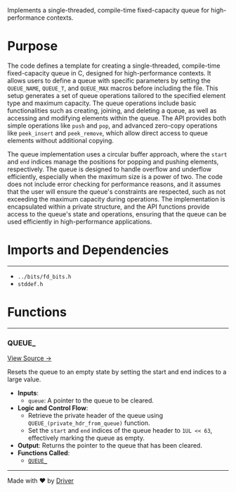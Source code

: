 <!--------------------------------------------------------------------------------->
<!-- IMPORTANT: This file is auto-generated by Driver (https://driver.ai). -------->
<!-- Manual edits may be overwritten on future commits. --------------------------->
<!--------------------------------------------------------------------------------->

Implements a single-threaded, compile-time fixed-capacity queue for high-performance contexts.

# Purpose
The code defines a template for creating a single-threaded, compile-time fixed-capacity queue in C, designed for high-performance contexts. It allows users to define a queue with specific parameters by setting the `QUEUE_NAME`, `QUEUE_T`, and `QUEUE_MAX` macros before including the file. This setup generates a set of queue operations tailored to the specified element type and maximum capacity. The queue operations include basic functionalities such as creating, joining, and deleting a queue, as well as accessing and modifying elements within the queue. The API provides both simple operations like `push` and `pop`, and advanced zero-copy operations like `peek_insert` and `peek_remove`, which allow direct access to queue elements without additional copying.

The queue implementation uses a circular buffer approach, where the `start` and `end` indices manage the positions for popping and pushing elements, respectively. The queue is designed to handle overflow and underflow efficiently, especially when the maximum size is a power of two. The code does not include error checking for performance reasons, and it assumes that the user will ensure the queue's constraints are respected, such as not exceeding the maximum capacity during operations. The implementation is encapsulated within a private structure, and the API functions provide access to the queue's state and operations, ensuring that the queue can be used efficiently in high-performance applications.
# Imports and Dependencies

---
- `../bits/fd_bits.h`
- `stddef.h`


# Functions

---
### QUEUE\_<!-- {{#callable:QUEUE_}} -->
[View Source →](<../../../../../src/util/tmpl/fd_queue.c#L224>)

Resets the queue to an empty state by setting the start and end indices to a large value.
- **Inputs**:
    - `queue`: A pointer to the queue to be cleared.
- **Logic and Control Flow**:
    - Retrieve the private header of the queue using `QUEUE_(private_hdr_from_queue)` function.
    - Set the `start` and `end` indices of the queue header to `1UL << 63`, effectively marking the queue as empty.
- **Output**: Returns the pointer to the queue that has been cleared.
- **Functions Called**:
    - [`QUEUE_`](<#queue_>)



---
Made with ❤️ by [Driver](https://www.driver.ai/)